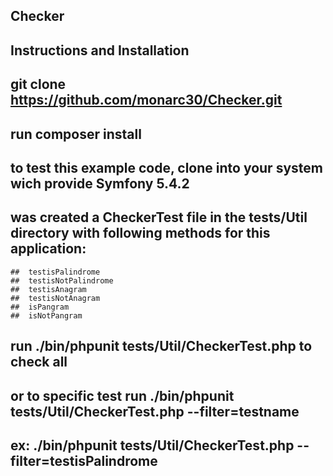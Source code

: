 ## Checker

## Instructions and Installation

## git clone https://github.com/monarc30/Checker.git

## run composer install

## to test this example code, clone into your system wich provide Symfony 5.4.2

## was created a CheckerTest file in the tests/Util directory with following methods for this application:

    ##  testisPalindrome
    ##  testisNotPalindrome
    ##  testisAnagram
    ##  testisNotAnagram
    ##  isPangram
    ##  isNotPangram


## run ./bin/phpunit tests/Util/CheckerTest.php to check all 
## or to specific test run ./bin/phpunit tests/Util/CheckerTest.php --filter=testname

## ex: ./bin/phpunit tests/Util/CheckerTest.php --filter=testisPalindrome
